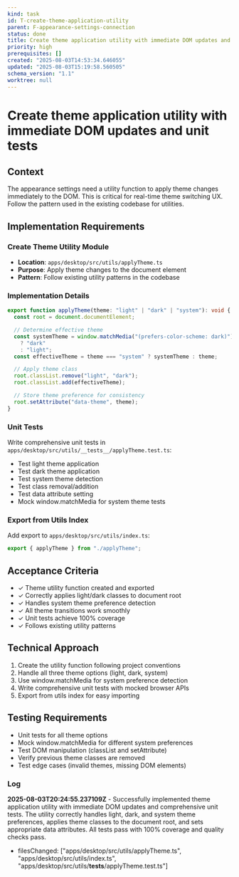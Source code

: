 ```yaml
---
kind: task
id: T-create-theme-application-utility
parent: F-appearance-settings-connection
status: done
title: Create theme application utility with immediate DOM updates and unit tests
priority: high
prerequisites: []
created: "2025-08-03T14:53:34.646055"
updated: "2025-08-03T15:19:58.560505"
schema_version: "1.1"
worktree: null
---
```


# Create theme application utility with immediate DOM updates and unit tests

## Context

The appearance settings need a utility function to apply theme changes immediately to the DOM. This is critical for real-time theme switching UX. Follow the pattern used in the existing codebase for utilities.

## Implementation Requirements

### Create Theme Utility Module

- **Location**: `apps/desktop/src/utils/applyTheme.ts`
- **Purpose**: Apply theme changes to the document element
- **Pattern**: Follow existing utility patterns in the codebase

### Implementation Details

```typescript
export function applyTheme(theme: "light" | "dark" | "system"): void {
  const root = document.documentElement;

  // Determine effective theme
  const systemTheme = window.matchMedia("(prefers-color-scheme: dark)").matches
    ? "dark"
    : "light";
  const effectiveTheme = theme === "system" ? systemTheme : theme;

  // Apply theme class
  root.classList.remove("light", "dark");
  root.classList.add(effectiveTheme);

  // Store theme preference for consistency
  root.setAttribute("data-theme", theme);
}
```

### Unit Tests

Write comprehensive unit tests in `apps/desktop/src/utils/__tests__/applyTheme.test.ts`:

- Test light theme application
- Test dark theme application
- Test system theme detection
- Test class removal/addition
- Test data attribute setting
- Mock window.matchMedia for system theme tests

### Export from Utils Index

Add export to `apps/desktop/src/utils/index.ts`:

```typescript
export { applyTheme } from "./applyTheme";
```

## Acceptance Criteria

- ✓ Theme utility function created and exported
- ✓ Correctly applies light/dark classes to document root
- ✓ Handles system theme preference detection
- ✓ All theme transitions work smoothly
- ✓ Unit tests achieve 100% coverage
- ✓ Follows existing utility patterns

## Technical Approach

1. Create the utility function following project conventions
2. Handle all three theme options (light, dark, system)
3. Use window.matchMedia for system preference detection
4. Write comprehensive unit tests with mocked browser APIs
5. Export from utils index for easy importing

## Testing Requirements

- Unit tests for all theme options
- Mock window.matchMedia for different system preferences
- Test DOM manipulation (classList and setAttribute)
- Verify previous theme classes are removed
- Test edge cases (invalid themes, missing DOM elements)

### Log

**2025-08-03T20:24:55.237109Z** - Successfully implemented theme application utility with immediate DOM updates and comprehensive unit tests. The utility correctly handles light, dark, and system theme preferences, applies theme classes to the document root, and sets appropriate data attributes. All tests pass with 100% coverage and quality checks pass.

- filesChanged: ["apps/desktop/src/utils/applyTheme.ts", "apps/desktop/src/utils/index.ts", "apps/desktop/src/utils/__tests__/applyTheme.test.ts"]
